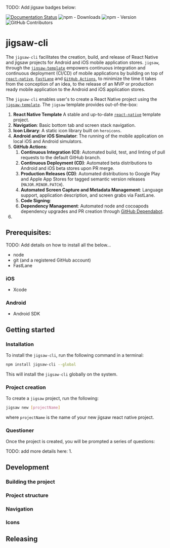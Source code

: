 
TODO: Add jigsaw badges below:

[![Documentation Status](https://readthedocs.org/projects/pprunty-shapeshifter/badge/?version=latest)](https://pprunty-shapeshifter.readthedocs.io/en/latest/?badge=latest)
![npm - Downloads](https://img.shields.io/npm/dw/react-native)
![npm - Version](https://img.shields.io/npm/v/react-native)
![GitHub Contributors](https://img.shields.io/github/contributors/jigsaw-innovations/jigsaw-cli/jigsaw.svg)

# jigsaw-cli

The `jigsaw-cli` facilitates the creation, build, and release of React Native and jigsaw projects for Android and iOS 
mobile application stores. `jigsaw`, through the [`jigsaw-template`]() empowers continuous integration and continuous 
deployment (CI/CD) of mobile applications by building on top of [`react-native`](), [`FastLane`]() and [`GitHub Actions`](), to minimize the time
it takes from the conception of an idea, to the release of an MVP or production ready mobile application to the Android
and iOS application stores.

The `jigsaw-cli` enables user's to create a React Native project using the [`jigsaw-template`](). The `jigsaw` template 
provides out-of-the-box:

1. **React Native Template** A stable and up-to-date [`react-native`]() template project.
2. **Navigation**: Basic bottom tab and screen stack navigation.
3. **Icon Library**: A static icon library built on `heroicons`.
6. **Android and/or iOS Simulator**: The running of the mobile application on local iOS and Android simulators.
6. **GitHub Actions**:
   1. **Continuous Integration (CI)**: Automated build, test, and linting of pull requests to the default GitHub branch.
   2. **Continuous Deployment (CD)**: Automated beta distributions to Android and iOS beta stores upon PR merge.
   3. **Production Releases (CD)**: Automated distributions to Google Play and Apple App Stores for tagged semantic version releases (`MAJOR.MINOR.PATCH`).
   4. **Automated Screen Capture and Metadata Management**: Language support, application description, and screen grabs via FastLane. 
   5. **Code Signing**:
   6. **Dependency Management**: Automated node and cocoapods dependency upgrades and PR creation through [GitHub Dependabot]().
7. 


## Prerequisites:

TODO: Add details on how to install all the below...

* node
* git (and a registered GitHub account)
* FastLane

### iOS

* Xcode

### Android

* Android SDK


## Getting started

### Installation

To install the `jigsaw-cli`, run the following command in a terminal:

```bash
npm install jigsaw-cli --global
```

This will install the `jigsaw-cli` globally on the system. 

### Project creation

To create a `jigsaw` project, run the following:

```bash
jigsaw new [projectName]
```

where `projectName` is the name of your new jigsaw react native project.

### Questioner

Once the project is created, you will be prompted a series of questions:

TODO: add more details here:
1. 


## Development

### Building the project

### Project structure

### Navigation

### Icons

## Releasing
